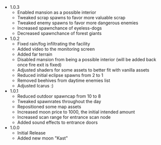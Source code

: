 - 1.0.3
  - Enabled mansion as a possible interior
  - Tweaked scrap spawns to favor more valuable scrap
  - Tweaked enemy spawns to favor more dangerous enemies
  - Increased spawnchance of eyeless-dogs
  - Decreased spawnchance of forest giants
- 1.0.2
  - Fixed rain/fog infiltrating the facility
  - Added video to the monitoring screen
  - Added far terrain
  - Disabled mansion from being a possible interior (will be added back once fire exit is fixed)
  - Adjusted shaders for some assets to better fit with vanilla assets
  - Reduced initial eclipse spawns from 2 to 1
  - Removed beehives from daytime enemies list
  - Adjusted Icarus :)
- 1.0.1
  - Reduced outdoor spawncap from 10 to 8
  - Tweaked spawnrates throughout the day
  - Repositioned some map assets
  - Increased moon price to 1000, the initial intended amount
  - Increased scan range for entrance scan node
  - Added sound effects to entrance doors
- 1.0.0
  - Initial Release
  - Added new moon "Kast"

